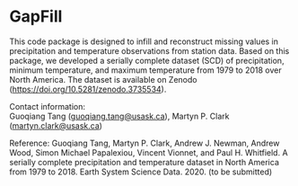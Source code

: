 # GapFill
This code package is designed to infill and reconstruct missing values in precipitation and temperature observations from station data. Based on this package, we developed a serially complete dataset (SCD) of precipitation, minimum temperature, and maximum temperature from 1979 to 2018 over North America. The dataset is available on Zenodo (https://doi.org/10.5281/zenodo.3735534).  

Contact information:  
Guoqiang Tang (guoqiang.tang@usask.ca),  Martyn P. Clark (martyn.clark@usask.ca)

Reference:
Guoqiang Tang, Martyn P. Clark, Andrew J. Newman, Andrew Wood, Simon Michael Papalexiou, Vincent Vionnet, and Paul H. Whitfield. A serially complete precipitation and temperature dataset in North America from 1979 to 2018. Earth System Science Data. 2020. (to be submitted)
